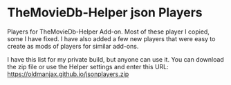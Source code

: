 # TheMovieDb-Helper json Players

Players for TheMovieDb-Helper Add-on.
Most of these player I copied, some I have fixed. I have also added a few new players that were easy to create as mods of players for similar add-ons. 

I have this list for my private build, but anyone can use it.
You can download the zip file or use the Helper settings and enter this URL:
https://oldmanjax.github.io/jsonplayers.zip